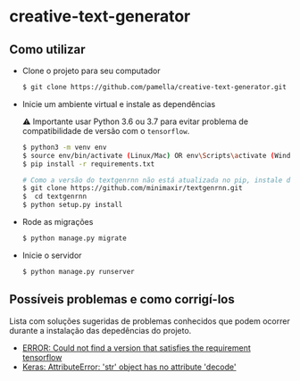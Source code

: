 ﻿# creative-text-generator

## Como utilizar
- Clone o projeto para seu computador
  ```bash
  $ git clone https://github.com/pamella/creative-text-generator.git
  ```
- Inicie um ambiente virtual e instale as dependências

  :warning: Importante usar Python 3.6 ou 3.7 para evitar problema de compatibilidade de versão com o `tensorflow`.

  ```bash
  $ python3 -m venv env
  $ source env/bin/activate (Linux/Mac) OR env\Scripts\activate (Windows)
  $ pip install -r requirements.txt
  
  # Como a versão do textgenrnn não está atualizada no pip, instale diretamente pelo git clone
  $ git clone https://github.com/minimaxir/textgenrnn.git
  $  cd textgenrnn
  $ python setup.py install
  ```
 
- Rode as migrações
  ```bash
  $ python manage.py migrate
  ```

- Inicie o servidor
  ```bash
  $ python manage.py runserver
  ```
  
## Possíveis problemas e como corrigí-los

Lista com soluções sugeridas de problemas conhecidos que podem ocorrer durante a instalação das depedências do projeto.

- [ERROR: Could not find a version that satisfies the requirement tensorflow](https://stackoverflow.com/a/59653873)
- [Keras: AttributeError: 'str' object has no attribute 'decode'](https://github.com/keras-team/keras/issues/14265)
